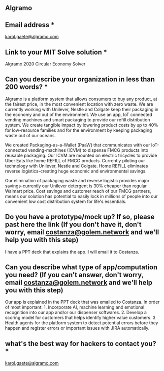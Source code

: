 ## Algramo

## Email address *

karol.gaete@algramo.com

## Link to your MIT Solve solution *

Algramo 2020 Circular Economy Solver  

## Can you describe your organization in less than 200 words? *

Algramo is a platform system that allows consumers to buy any product, at the fairest price, in the most convenient location with zero waste. We are currently working with Unilever, Nestle and Colgate keep their packaging in the economy and out of the environment. We use an app, IoT connected vending machines and smart packaging to provide our refill distribution system. We create tangible impact by lowering product costs by up to 40% for low-resource families and for the environment by keeping packaging waste out of our oceans.  

We created Packaging-as-a-Wallet (PaaW) that communicates with our IoT-connected vending-machines (ICVM) to dispense FMCG products into reusable packaging. Our ICVM are mounted on electric tricycles to provide Uber Eats like home REFILL of FMCG products. Currently piloting our technology with Unilever, Nestle and Colgate. Home REFILL eliminates reverse logistics-creating huge economic and environmental savings.

Our elimination of packaging waste and reverse logistic provides major savings-currently our Unilever detergent is 30% cheaper than regular Walmart price. Cost savings and customer reach of our FMCG partners, means our solution has potential to easily lock in millions of people into our convenient low cost distribution system for life's essentials.
## Do you have a prototype/mock up? If so, please past here the link (If you don't have it, don't worry, email costanza@golem.network and we'll help you with this step)

I have a PPT deck that explains the app. I will email it to Costanza.
## Can you describe what type of app/computation you need? (If you can't answer, don't worry, email costanza@golem.network and we'll help you with this step)

Our app is explained in the PPT deck that was emailed to Costanza. In order of most important: 1. Incorporate AI, machine learning and emotional recognition into our app and/or our dispenser softwares. 2. Develop a scoring model for customers that helps identify higher value customers. 3. Health agents for the platform system to detect potential errors before they happen and register errors or important issues with JIRA automatically. 

## what's the best way for hackers to contact you? *

karol.gaete@algramo.com
